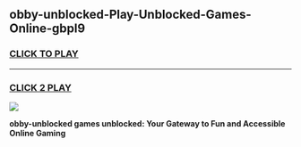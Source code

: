 
## obby-unblocked-Play-Unblocked-Games-Online-gbpl9
<h3>
<a href="https://premium76.site?title=obby-unblocked&ref=25A">CLICK TO PLAY</a></h3>
<hr>

<h3>
<a href="https://premium76.site?title=obby-unblocked&ref=25A">CLICK 2 PLAY</a>
  
</h3>

<a href="https://premium76.site?title=obby-unblocked&ref=25A"><img src="https://clearcache.store/games.png"></a>


**obby-unblocked games unblocked: Your Gateway to Fun and Accessible Online Gaming**
